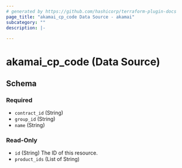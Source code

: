 ```yaml
---
# generated by https://github.com/hashicorp/terraform-plugin-docs
page_title: "akamai_cp_code Data Source - akamai"
subcategory: ""
description: |-
  
---
```


# akamai_cp_code (Data Source)





<!-- schema generated by tfplugindocs -->
## Schema

### Required

- `contract_id` (String)
- `group_id` (String)
- `name` (String)

### Read-Only

- `id` (String) The ID of this resource.
- `product_ids` (List of String)
